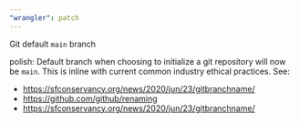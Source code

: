 ```yaml
---
"wrangler": patch
---
```


Git default `main` branch

polish: Default branch when choosing to initialize a git repository will now be `main`.
This is inline with current common industry ethical practices.
See:

- https://sfconservancy.org/news/2020/jun/23/gitbranchname/
- https://github.com/github/renaming
- https://sfconservancy.org/news/2020/jun/23/gitbranchname/
